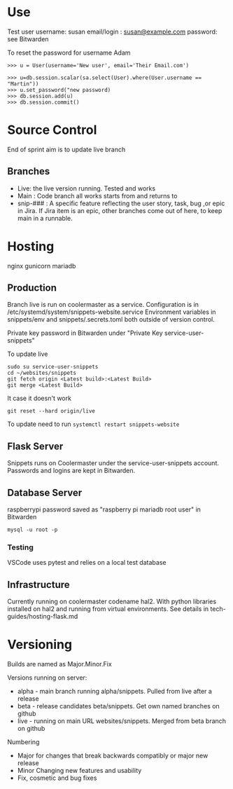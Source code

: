 # Use

Test user
username: susan
email/login : susan@example.com
password: see Bitwarden

To reset the password for username Adam

```
>>> u = User(username='New user', email='Their Email.com')

>>> u=db.session.scalar(sa.select(User).where(User.username == "Martin"))
>>> u.set_password("new password)
>>> db.session.add(u)
>>> db.session.commit()
```

# Source Control

End of sprint aim is to update live branch

## Branches

* Live: the live version running. Tested and works
* Main : Code branch all works starts from and returns to
* snip-### : A specific feature reflecting the user story, task, bug ,or epic in Jira. If Jira item is an epic, other branches come out of here, to keep main in a runnable.

# Hosting

nginx
gunicorn
mariadb

## Production 
Branch live is run on coolermaster as a service. Configuration is in /etc/systemd/system/snippets-website.service
Environment variables in snippets/env and snippets/.secrets.toml both outside of version control.

Private key password in Bitwarden under "Private Key service-user-snippets"

To update live
```
sudo su service-user-snippets
cd ~/websites/snippets
git fetch origin <Latest build>:<Latest Build>
git merge <Latest Build>
```

It case it doesn't work

```
git reset --hard origin/live
```

To update need to run ```systemctl restart snippets-website```

## Flask Server
Snippets runs on Coolermaster under the service-user-snippets account. Passwords and logins are kept in Bitwarden. 

## Database Server

raspberrypi
password saved as "raspberry pi mariadb root user" in Bitwarden


```
mysql -u root -p
```

### Testing

VSCode uses pytest and relies on a local test database


## Infrastructure
Currently running on coolermaster codename hal2.
With python libraries installed on hal2 and running from virtual environments. See details in tech-guides/hosting-flask.md

# Versioning

Builds are named as Major.Minor.Fix

Versions running on server:
* alpha - main branch running alpha/snippets. Pulled from live after a release
* beta - release candidates beta/snippets. Get own named branches on github
* live - running on main URL websites/snippets. Merged from beta branch on github

Numbering
* Major for changes that break backwards compatibly or major new release
* Minor Changing new features and usability
* Fix, cosmetic and bug fixes
